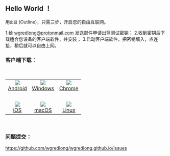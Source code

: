 ## Hello World ！

用`出蓝` (Outline)，只需三步，开启您的自由互联网。

1.给 wgredlong@protonmail.com 发送邮件申请出蓝测试密钥；
2.收到密钥后下载适合您设备的客户端软件，并安装；
3.启动客户端软件，把密钥填入，点连接，稍后就可以自由上网。

### 客户端下载：

<br>
<table>  
<tr>
<td align="center"><img src="https://github.com/wgredlong/wgredlong.github.io/tree/master/img/platform-android.svg"><br><a href="https://play.google.com/store/apps/details?id=org.outline.android.client" title="android-v1.2.7">Android</a></td>
<td align="center"><img src="https://github.com/wgredlong/wgredlong.github.io/tree/master/img/platform-windows.svg"><br><a href="https://github.com/Jigsaw-Code/outline-client/releases/download/windows-v1.2.20/Outline-Client.exe" titel="windows-v1.2.20">Windows</a></td>
<td align="center"><img src="https://github.com/wgredlong/wgredlong.github.io/tree/master/img/platform-chrome.svg"><br><a href="https://play.google.com/store/apps/details?id=org.outline.android.client" title="android-v1.2.7">Chrome</a></td>
</tr>
<tr><td>&nbsp;</td></tr>
<tr>
<td align="center"><img src="https://github.com/wgredlong/wgredlong.github.io/tree/master/img/platform-apple.svg"><br><a href="https://github.com/Jigsaw-Code/outline-client/releases/download/ios-v1.2.2/Outline.ipa" titel="iOS v1.2.2">iOS</a></td>
<td align="center"><img src="https://github.com/wgredlong/wgredlong.github.io/tree/master/img/platform-apple.svg"><br><a href="https://itunes.apple.com/us/app/outline-app/id1356178125">macOS</a></td>
<td align="center"><img src="https://github.com/wgredlong/wgredlong.github.io/tree/master/img/platform-linux.svg"><br><a href="https://github.com/Jigsaw-Code/outline-client/releases/download/linux-v1.0.1/Outline-Client.AppImage" titel="linux v1.0.1">Linux</a></td>
</tr>
</table>
<br>

### 问题提交：
  
  <https://github.com/wgredlong/wgredlong.github.io/issues>
